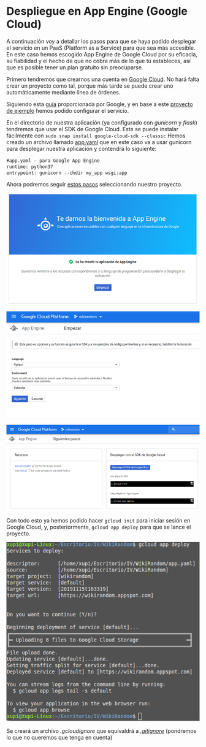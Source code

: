 # Despliegue en App Engine (Google Cloud)

A continuación voy a detallar los pasos para que se haya podido desplegar el servicio en un PaaS (Platform as a Service) para que sea más accesible. En este caso hemos escogido App Engine de Google Cloud por su eficacia, su fiabilidad y el hecho de que no cobra más de lo que tú estableces, así que es posible tener un plan gratuito sin preocuparse.

Primero tendremos que crearnos una cuenta en [Google Cloud](https://cloud.google.com/). No hará falta crear un proyecto como tal, porque más tarde se puede crear uno automáticamente mediante línea de órdenes.

Siguiendo esta [guía](https://console.cloud.google.com/appengine/start) proporcionada por Google, y en base a este [proyecto de ejemplo](https://github.com/GoogleCloudPlatform/python-docs-samples/blob/master/appengine/standard_python37/hello_world) hemos podido configurar el servicio. 

En el directorio de nuestra aplicación (ya configurado con _gunicorn_ y _flask_) tendremos que usar el SDK de Google Cloud. Este se puede instalar fácilmente con `sudo snap install google-cloud-sdk --classic`
Hemos creado un archivo llamado [app.yaml](https://github.com/OMGitsXupi/WikiRandom/blob/master/app.yaml) que en este caso va a usar gunicorn para desplegar nuestra aplicación y contendrá lo siguiente:
```
#app.yaml - para Google App Engine
runtime: python37
entrypoint: gunicorn --chdir my_app wsgi:app
```
Ahora podremos seguir [estos pasos](https://console.cloud.google.com/appengine/start) seleccionando nuestro proyecto.

![paso 1](gcloudapp1.png)

![paso 2](gcloudapp2.png)

![paso 3](gcloudapp3.png)

Con todo esto ya hemos podido hacer `gcloud init` para iniciar sesión en Google Cloud, y, posteriormente, `gcloud app deploy` para que se lance el proyecto.

![paso 3](gcloudapp4.png)

Se creará un archivo _.gcloudignore_ que equivaldrá a [_.gitignore_](https://github.com/OMGitsXupi/WikiRandom/blob/master/.gitignore) (pondremos lo que no queremos que tenga en cuenta)
